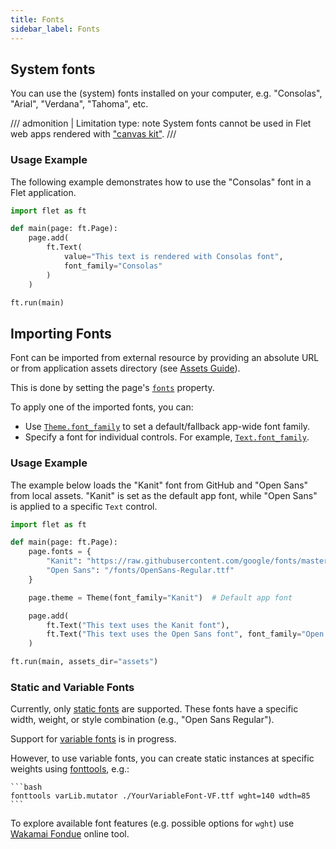 ```yaml
---
title: Fonts
sidebar_label: Fonts
---
```


## System fonts

You can use the (system) fonts installed on your computer, e.g. "Consolas", "Arial", "Verdana", "Tahoma", etc.

/// admonition | Limitation
    type: note
System fonts cannot be used in Flet web apps rendered with ["canvas kit"](/docs/reference/types/webrenderer#canvas_kit).
///

### Usage Example

The following example demonstrates how to use the "Consolas" font in a Flet application.

```python
import flet as ft

def main(page: ft.Page):
    page.add(
        ft.Text(
            value="This text is rendered with Consolas font",
            font_family="Consolas"
        )
    )

ft.run(main)
```
## Importing Fonts
Font can be imported from external resource by providing an absolute URL or 
from application assets directory (see [Assets Guide](/docs/cookbook/assets)).

This is done by setting the page's [`fonts`](/docs/controls/page#fonts) property.

To apply one of the imported fonts, you can:
- Use [`Theme.font_family`](/docs/reference/types/theme#font_family) to set a default/fallback app-wide font family.
- Specify a font for individual controls. For example, [`Text.font_family`](/docs/controls/text#font_family).

### Usage Example
The example below loads the "Kanit" font from GitHub and "Open Sans" from local assets. "Kanit" is set as the default app font, while "Open Sans" is applied to a specific `Text` control.

```python
import flet as ft

def main(page: ft.Page):
    page.fonts = {
        "Kanit": "https://raw.githubusercontent.com/google/fonts/master/ofl/kanit/Kanit-Bold.ttf",
        "Open Sans": "/fonts/OpenSans-Regular.ttf"
    }

    page.theme = Theme(font_family="Kanit")  # Default app font

    page.add(
        ft.Text("This text uses the Kanit font"),
        ft.Text("This text uses the Open Sans font", font_family="Open Sans")
    )

ft.run(main, assets_dir="assets")
```

### Static and Variable Fonts
Currently, only [static fonts](https://developer.mozilla.org/en-US/docs/Web/CSS/CSS_Fonts/Variable_Fonts_Guide#standard_or_static_fonts) are supported. These fonts have a specific width, weight, or style combination (e.g., "Open Sans Regular").

Support for [variable fonts](https://developer.mozilla.org/en-US/docs/Web/CSS/CSS_Fonts/Variable_Fonts_Guide#variable_fonts) is in progress. 

However, to use variable fonts, you can create static instances at specific weights using [fonttools](https://pypi.org/project/fonttools/), e.g.:

    ```bash
    fonttools varLib.mutator ./YourVariableFont-VF.ttf wght=140 wdth=85
    ```

To explore available font features (e.g. possible options for `wght`) use [Wakamai Fondue](https://wakamaifondue.com/beta/) online tool.

